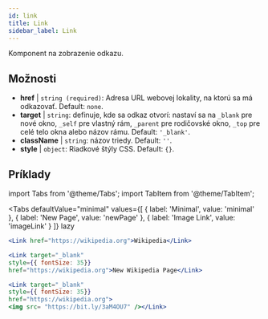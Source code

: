 ```yaml
---
id: link
title: Link
sidebar_label: Link
---
```


Komponent na zobrazenie odkazu.

## Možnosti

* __href__ | `string (required)`: Adresa URL webovej lokality, na ktorú sa má odkazovať. Default: `none`.
* __target__ | `string`: definuje, kde sa odkaz otvorí: nastaví sa na `_blank` pre nové okno, `_self` pre vlastný rám, `_parent` pre rodičovské okno, `_top` pre celé telo okna alebo názov rámu. Default: `'_blank'`.
* __className__ | `string`: názov triedy. Default: `''`.
* __style__ | `object`: Riadkové štýly CSS. Default: `{}`.


## Príklady

import Tabs from '@theme/Tabs';
import TabItem from '@theme/TabItem';

<Tabs
    defaultValue="minimal"
    values={[
        { label: 'Minimal', value: 'minimal' },
        { label: 'New Page', value: 'newPage' },
        { label: 'Image Link', value: 'imageLink' }
    ]}
    lazy
>
<TabItem value="minimal">

```jsx live
<Link href="https://wikipedia.org">Wikipedia</Link>
```

</TabItem>

<TabItem value="newPage">

```jsx live
<Link target="_blank" 
style={{ fontSize: 35}}
href="https://wikipedia.org">New Wikipedia Page</Link>
```
</TabItem>

<TabItem value="imageLink">

```jsx live
<Link target="_blank" 
style={{ fontSize: 35}}
href="https://wikipedia.org">
<img src= "https://bit.ly/3aM4OU7" /></Link>
```

</TabItem>

</Tabs>
